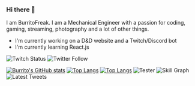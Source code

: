 ### Hi there 👋

I am BurritoFreak. I am a Mechanical Engineer with a passion for coding, gaming, streaming, photography and a lot of other things.

- I'm currently working on a D&D website and a Twitch/Discord bot
- I'm currently learning React.js

![Twitch Status](https://img.shields.io/twitch/status/BurritoFreak?label=BurritoFreak&logo=Twitch)
![Twitter Follow](https://img.shields.io/twitter/follow/burritofreak1?logo=Twitter&style=flat)


[![Burrito's GitHub stats](https://github-readme-stats.vercel.app/api?username=BurritoFreak)](https://github.com/anuraghazra/github-readme-stats)
[![Top Langs](https://github-readme-stats.vercel.app/api/top-langs/?username=BurritoFreak&langs_count=3)](https://github.com/anuraghazra/github-readme-stats)
[![Top Langs](https://github-readme-stats.vercel.app/api/top-langs/?username=BurritoFreak&layout=compact)](https://github.com/anuraghazra/github-readme-stats)
![Tester](https://cr-ss-service.azurewebsites.net/api/ScreenShot?widget=activity&username=burritofreak)
![Skill Graph](https://cr-skills-chart-widget.azurewebsites.net/api/api?username=burritofreak&bg=#000)
![Latest Tweets](https://github-readme-twitter.gazf.vercel.app/api?id=burritofreak1&layout=wide&show_border=off)

<!--
**BurritoFreak/BurritoFreak** is a ✨ _special_ ✨ repository because its `README.md` (this file) appears on your GitHub profile.

Here are some ideas to get you started:

- 🔭 I’m currently working on ...
- 🌱 I’m currently learning ...
- 👯 I’m looking to collaborate on ...
- 🤔 I’m looking for help with ...
- 💬 Ask me about ...
- 📫 How to reach me: ...
- 😄 Pronouns: ...
- ⚡ Fun fact: ...
-->
